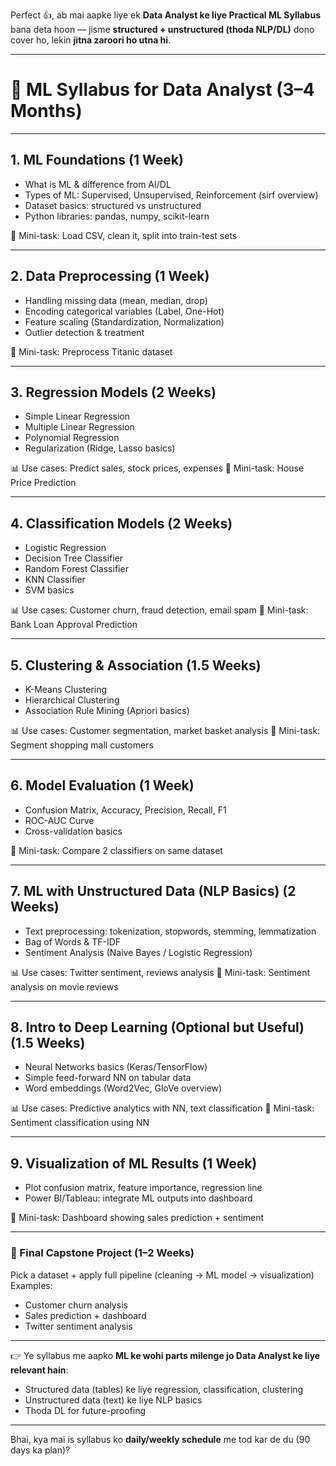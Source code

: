 Perfect 👍, ab mai aapke liye ek **Data Analyst ke liye Practical ML Syllabus** bana deta hoon — jisme **structured + unstructured (thoda NLP/DL)** dono cover ho, lekin **jitna zaroori ho utna hi**.

---

# 📘 ML Syllabus for Data Analyst (3–4 Months)

---

## **1. ML Foundations (1 Week)**

* What is ML & difference from AI/DL
* Types of ML: Supervised, Unsupervised, Reinforcement (sirf overview)
* Dataset basics: structured vs unstructured
* Python libraries: pandas, numpy, scikit-learn

📝 Mini-task: Load CSV, clean it, split into train-test sets

---

## **2. Data Preprocessing (1 Week)**

* Handling missing data (mean, median, drop)
* Encoding categorical variables (Label, One-Hot)
* Feature scaling (Standardization, Normalization)
* Outlier detection & treatment

📝 Mini-task: Preprocess Titanic dataset

---

## **3. Regression Models (2 Weeks)**

* Simple Linear Regression
* Multiple Linear Regression
* Polynomial Regression
* Regularization (Ridge, Lasso basics)

📊 Use cases: Predict sales, stock prices, expenses
📝 Mini-task: House Price Prediction

---

## **4. Classification Models (2 Weeks)**

* Logistic Regression
* Decision Tree Classifier
* Random Forest Classifier
* KNN Classifier
* SVM basics

📊 Use cases: Customer churn, fraud detection, email spam
📝 Mini-task: Bank Loan Approval Prediction

---

## **5. Clustering & Association (1.5 Weeks)**

* K-Means Clustering
* Hierarchical Clustering
* Association Rule Mining (Apriori basics)

📊 Use cases: Customer segmentation, market basket analysis
📝 Mini-task: Segment shopping mall customers

---

## **6. Model Evaluation (1 Week)**

* Confusion Matrix, Accuracy, Precision, Recall, F1
* ROC-AUC Curve
* Cross-validation basics

📝 Mini-task: Compare 2 classifiers on same dataset

---

## **7. ML with Unstructured Data (NLP Basics) (2 Weeks)**

* Text preprocessing: tokenization, stopwords, stemming, lemmatization
* Bag of Words & TF-IDF
* Sentiment Analysis (Naive Bayes / Logistic Regression)

📊 Use cases: Twitter sentiment, reviews analysis
📝 Mini-task: Sentiment analysis on movie reviews

---

## **8. Intro to Deep Learning (Optional but Useful) (1.5 Weeks)**

* Neural Networks basics (Keras/TensorFlow)
* Simple feed-forward NN on tabular data
* Word embeddings (Word2Vec, GloVe overview)

📊 Use cases: Predictive analytics with NN, text classification
📝 Mini-task: Sentiment classification using NN

---

## **9. Visualization of ML Results (1 Week)**

* Plot confusion matrix, feature importance, regression line
* Power BI/Tableau: integrate ML outputs into dashboard

📝 Mini-task: Dashboard showing sales prediction + sentiment

---

### 🔑 Final Capstone Project (1–2 Weeks)

Pick a dataset + apply full pipeline (cleaning → ML model → visualization)
Examples:

* Customer churn analysis
* Sales prediction + dashboard
* Twitter sentiment analysis

---

👉 Ye syllabus me aapko **ML ke wohi parts milenge jo Data Analyst ke liye relevant hain**:

* Structured data (tables) ke liye regression, classification, clustering
* Unstructured data (text) ke liye NLP basics
* Thoda DL for future-proofing

---

Bhai, kya mai is syllabus ko **daily/weekly schedule** me tod kar de du (90 days ka plan)?
